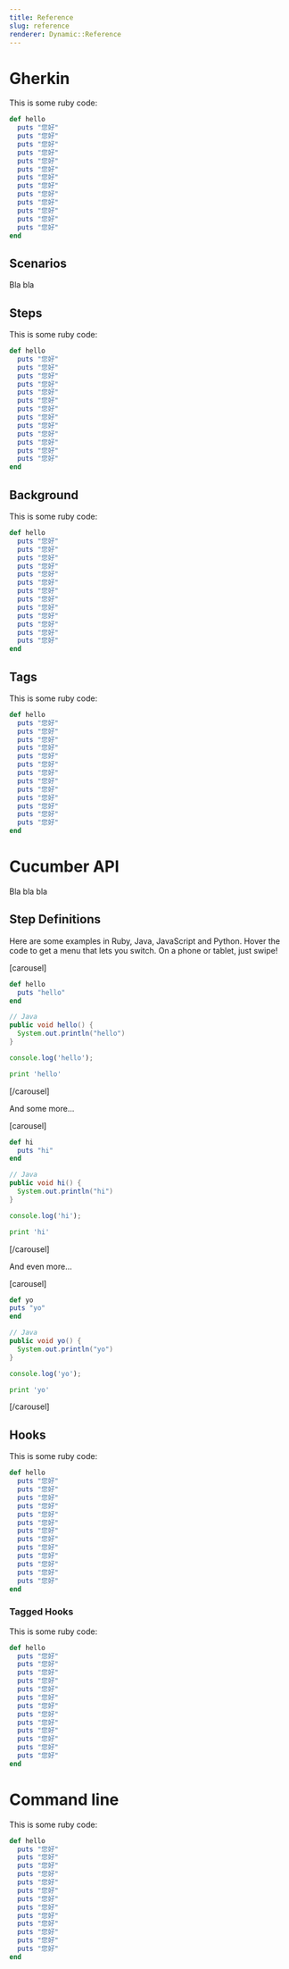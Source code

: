 ```yaml
---
title: Reference
slug: reference
renderer: Dynamic::Reference
---
```

# Gherkin

This is some ruby code:

```ruby
def hello
  puts "您好"
  puts "您好"
  puts "您好"
  puts "您好"
  puts "您好"
  puts "您好"
  puts "您好"
  puts "您好"
  puts "您好"
  puts "您好"
  puts "您好"
  puts "您好"
  puts "您好"
end
```

## Scenarios

Bla bla

## Steps

This is some ruby code:

```ruby
def hello
  puts "您好"
  puts "您好"
  puts "您好"
  puts "您好"
  puts "您好"
  puts "您好"
  puts "您好"
  puts "您好"
  puts "您好"
  puts "您好"
  puts "您好"
  puts "您好"
  puts "您好"
end
```

## Background

This is some ruby code:

```ruby
def hello
  puts "您好"
  puts "您好"
  puts "您好"
  puts "您好"
  puts "您好"
  puts "您好"
  puts "您好"
  puts "您好"
  puts "您好"
  puts "您好"
  puts "您好"
  puts "您好"
  puts "您好"
end
```

## Tags

This is some ruby code:

```ruby
def hello
  puts "您好"
  puts "您好"
  puts "您好"
  puts "您好"
  puts "您好"
  puts "您好"
  puts "您好"
  puts "您好"
  puts "您好"
  puts "您好"
  puts "您好"
  puts "您好"
  puts "您好"
end
```

# Cucumber API

Bla bla bla

## Step Definitions

Here are some examples in Ruby, Java, JavaScript and Python.
Hover the code to get a menu that lets you switch.
On a phone or tablet, just swipe!

[carousel]

```ruby
def hello
  puts "hello"
end
```

```java
// Java
public void hello() {
  System.out.println("hello")
}
```

```javascript
console.log('hello');
```

```python
print 'hello'
```

[/carousel]

And some more...

[carousel]

```ruby
def hi
  puts "hi"
end
```

```java
// Java
public void hi() {
  System.out.println("hi")
}
```

```javascript
console.log('hi');
```

```python
print 'hi'
```

[/carousel]

And even more...

[carousel]

```ruby
def yo
puts "yo"
end
```

```java
// Java
public void yo() {
  System.out.println("yo")
}
```

```javascript
console.log('yo');
```

```python
print 'yo'
```

[/carousel]

## Hooks

This is some ruby code:

```ruby
def hello
  puts "您好"
  puts "您好"
  puts "您好"
  puts "您好"
  puts "您好"
  puts "您好"
  puts "您好"
  puts "您好"
  puts "您好"
  puts "您好"
  puts "您好"
  puts "您好"
  puts "您好"
end
```

### Tagged Hooks

This is some ruby code:

```ruby
def hello
  puts "您好"
  puts "您好"
  puts "您好"
  puts "您好"
  puts "您好"
  puts "您好"
  puts "您好"
  puts "您好"
  puts "您好"
  puts "您好"
  puts "您好"
  puts "您好"
  puts "您好"
end
```

# Command line

This is some ruby code:

```ruby
def hello
  puts "您好"
  puts "您好"
  puts "您好"
  puts "您好"
  puts "您好"
  puts "您好"
  puts "您好"
  puts "您好"
  puts "您好"
  puts "您好"
  puts "您好"
  puts "您好"
  puts "您好"
end
```
